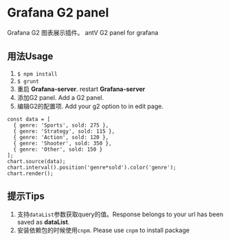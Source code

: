 # Grafana G2 panel
Grafana G2 图表展示插件。
antV G2 panel for grafana
## 用法Usage
1. `$ npm install`
2. `$ grunt`
3. 重启 **Grafana-server**. restart **Grafana-server**
4. 添加G2 panel. Add a G2 panel.
5. 编辑G2的配置项. Add your g2 option to in edit page.
```
const data = [
  { genre: 'Sports', sold: 275 },
  { genre: 'Strategy', sold: 115 },
  { genre: 'Action', sold: 120 },
  { genre: 'Shooter', sold: 350 },
  { genre: 'Other', sold: 150 }
];
chart.source(data);
chart.interval().position('genre*sold').color('genre');
chart.render();
```

## 提示Tips
1. 支持`dataList`参数获取query的值。Response belongs to your url has been saved as **dataList**.
2. 安装依赖包的时候使用`cnpm`. Please use  `cnpm` to install package